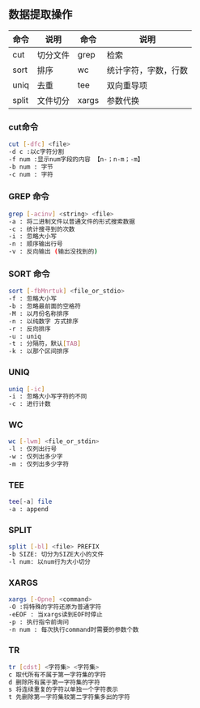 ## 数据提取操作

| 命令  | 说明     | 命令  | 说明                 |
| ----- | -------- | ----- | -------------------- |
| cut   | 切分文件 | grep  | 检索                 |
| sort  | 排序     | wc    | 统计字符，字数，行数 |
| uniq  | 去重     | tee   | 双向重导项           |
| split | 文件切分 | xargs | 参数代换             |

### cut命令

```bash
cut [-dfc] <file>
-d c :以c字符分割
-f num :显示num字段的内容 【n-；n-m；-m】
-b num : 字节
-c num : 字符
```

### GREP 命令

```bash
grep [-acinv] <string> <file>
-a : 将二进制文件以普通文件的形式搜索数据
-c : 统计搜寻到的次数
-i : 忽略大小写
-n : 顺序输出行号
-v : 反向输出 (输出没找到的)
```

### SORT 命令

```bash
sort [-fbMnrtuk] <file_or_stdio>
-f : 忽略大小写
-b : 忽略最前面的空格符
-M : 以月份名称排序
-n : 以纯数字 方式排序
-r : 反向排序
-u : uniq
-t : 分隔符，默认[TAB]
-k : 以那个区间排序
```



### UNIQ

```bash
uniq [-ic]
-i : 忽略大小写字符的不同
-c : 进行计数
```



### WC

```bash
wc [-lwm] <file_or_stdin>
-l : 仅列出行号
-w : 仅列出多少字
-m : 仅列出多少字符
```



### TEE

```bash
tee[-a] file
-a : append
```



### SPLIT

```bash
split [-bl] <file> PREFIX
-b SIZE: 切分为SIZE大小的文件
-l num: 以num行为大小切分
```



### XARGS

```bash
xargs [-Opne] <command>
-O :将特殊的字符还原为普通字符
-eEOF : 当xargs读到EOF时停止
-p : 执行指令前询问
-n num : 每次执行command时需要的参数个数
```



### TR

```bash
tr [cdst] <字符集> <字符集>
c 取代所有不属于第一字符集的字符
d 删除所有属于第一字符集的字符
s 将连续重复的字符以单独一个字符表示
t 先删除第一字符集较第二字符集多出的字符
```



